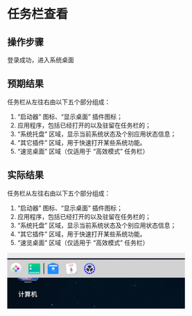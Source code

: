# 任务栏查看

## 操作步骤

登录成功，进入系统桌面

## 预期结果

任务栏从左往右由以下五个部分组成：

1. “启动器” 图标、“显示桌面” 插件图标；
2. 应用程序，包括已经打开的以及驻留在任务栏的；
3. “系统托盘” 区域，显示当前系统状态及个别应用状态信息；
4. “其它插件” 区域，用于快速打开某些系统功能。
5. “速览桌面” 区域（仅适用于 “高效模式” 任务栏）

## 实际结果

任务栏从左往右由以下五个部分组成：

1. “启动器” 图标、“显示桌面” 插件图标；
2. 应用程序，包括已经打开的以及驻留在任务栏的；
3. “系统托盘” 区域，显示当前系统状态及个别应用状态信息；
4. “其它插件” 区域，用于快速打开某些系统功能。
5. “速览桌面” 区域（仅适用于 “高效模式” 任务栏）

![任务栏查看.png](../img/任务栏查看.png)
